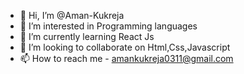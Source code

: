 - 👋 Hi, I’m @Aman-Kukreja
- 👀 I’m interested in Programming languages
- 🌱 I’m currently learning React Js
- 💞️ I’m looking to collaborate on Html,Css,Javascript
- 📫 How to reach me -  amankukreja0311@gmail.com 

<!---
Aman-Kukreja/Aman-Kukreja is a ✨ special ✨ repository because its `README.md` (this file) appears on your GitHub profile.
You can click the Preview link to take a look at your changes.
--->
